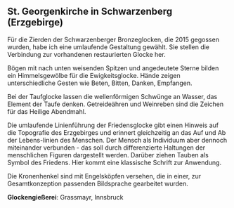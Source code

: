 ## St. Georgenkirche in Schwarzenberg (Erzgebirge)

Für die Zierden der Schwarzenberger Bronzeglocken, die 2015 gegossen wurden, habe ich eine umlaufende Gestaltung gewählt. Sie stellen die Verbindung zur vorhandenen restaurierten Glocke her.

Bögen mit nach unten weisenden Spitzen und angedeutete Sterne bilden ein Himmelsgewölbe für die Ewigkeitsglocke. Hände zeigen unterschiedliche Gesten wie Beten, Bitten, Danken, Empfangen.

Bei der Taufglocke lassen die wellenförmigen Schwünge an Wasser, das Element der Taufe denken. Getreideähren und Weinreben sind die Zeichen für das Heilige Abendmahl.

Die umlaufende Linienführung der Friedensglocke gibt einen Hinweis auf die Topografie des Erzgebirges und erinnert gleichzeitig an das Auf und Ab der Lebens-linien des Menschen. Der Mensch als Individuum aber dennoch miteinander verbunden - das soll durch differenzierte Haltungen der menschlichen Figuren dargestellt werden. Darüber ziehen Tauben als Symbol des Friedens. Hier kommt eine klassische Schrift zur Anwendung.

Die Kronenhenkel sind mit Engelsköpfen versehen, die in einer, zur Gesamtkonzeption passenden Bildsprache gearbeitet wurden.

**Glockengießerei**: Grassmayr, Innsbruck
